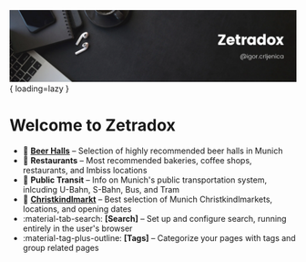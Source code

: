 ![Renovate banner](/images/zetradox_banner.png){ loading=lazy }
# Welcome to Zetradox

<div class="grid cards" markdown>

- :beer: [**Beer Halls**](/Munich/beer/) – Selection of highly recommended beer halls in Munich
- :fork_and_knife: __Restaurants__ – Most recommended bakeries, coffee shops, restaurants, and Imbiss locations
- :train2: __Public Transit__ – Info on Munich's public transportation system, inlcuding U-Bahn, S-Bahn, Bus, and Tram
- :christmas_tree: [**Christkindlmarkt**](/Munich/markets/) – Best selection of Munich Christkindlmarkets, locations, and opening dates
- :material-tab-search: __[Search]__ – Set up and configure search, running entirely in the user's browser
- :material-tag-plus-outline: __[Tags]__ – Categorize your pages with tags and group related pages

</div>